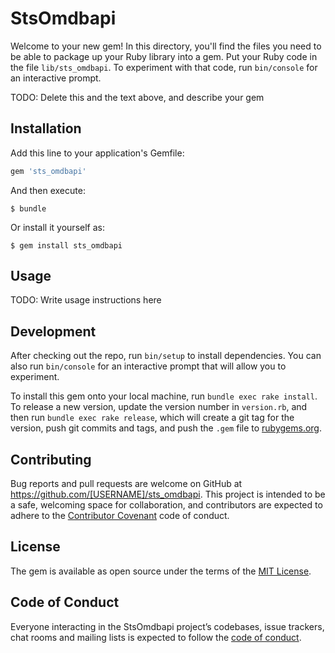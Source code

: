 # StsOmdbapi

Welcome to your new gem! In this directory, you'll find the files you need to be able to package up your Ruby library into a gem. Put your Ruby code in the file `lib/sts_omdbapi`. To experiment with that code, run `bin/console` for an interactive prompt.

TODO: Delete this and the text above, and describe your gem

## Installation

Add this line to your application's Gemfile:

```ruby
gem 'sts_omdbapi'
```

And then execute:

    $ bundle

Or install it yourself as:

    $ gem install sts_omdbapi

## Usage

TODO: Write usage instructions here

## Development

After checking out the repo, run `bin/setup` to install dependencies. You can also run `bin/console` for an interactive prompt that will allow you to experiment.

To install this gem onto your local machine, run `bundle exec rake install`. To release a new version, update the version number in `version.rb`, and then run `bundle exec rake release`, which will create a git tag for the version, push git commits and tags, and push the `.gem` file to [rubygems.org](https://rubygems.org).

## Contributing

Bug reports and pull requests are welcome on GitHub at https://github.com/[USERNAME]/sts_omdbapi. This project is intended to be a safe, welcoming space for collaboration, and contributors are expected to adhere to the [Contributor Covenant](http://contributor-covenant.org) code of conduct.

## License

The gem is available as open source under the terms of the [MIT License](https://opensource.org/licenses/MIT).

## Code of Conduct

Everyone interacting in the StsOmdbapi project’s codebases, issue trackers, chat rooms and mailing lists is expected to follow the [code of conduct](https://github.com/[USERNAME]/sts_omdbapi/blob/master/CODE_OF_CONDUCT.md).
